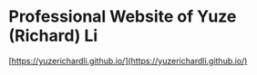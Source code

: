 # Professional Website of Yuze (Richard) Li

[https://yuzerichardli.github.io/](https://yuzerichardli.github.io/)
